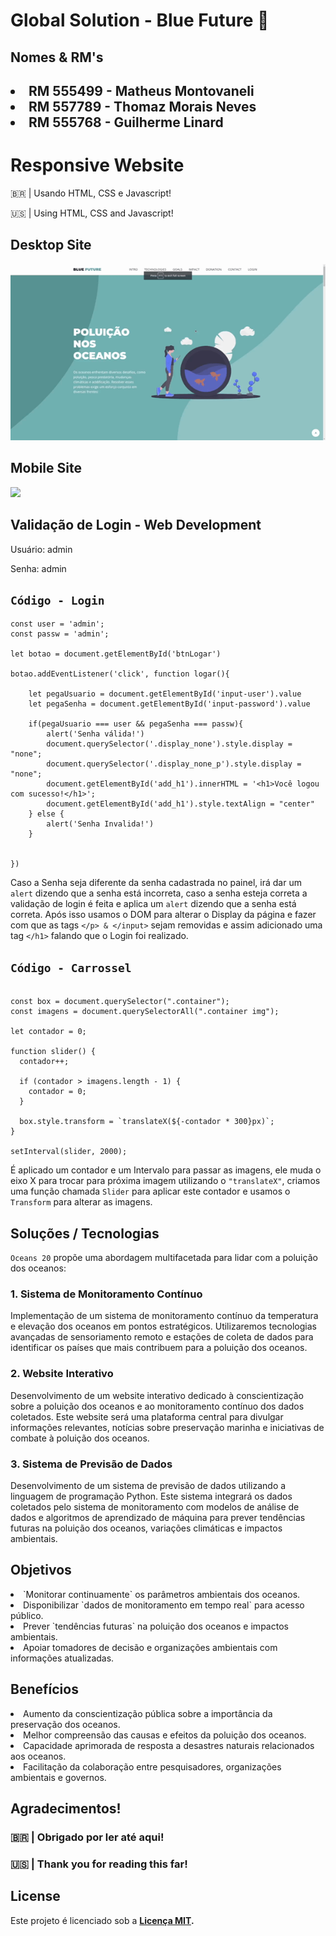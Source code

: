 # Global Solution - Blue Future 🌊

## Nomes & RM's

<h2>

<li>RM 555499 - Matheus Montovaneli</li>
<li>RM 557789 - Thomaz Morais Neves </li>
<li>RM 555768 - Guilherme Linard </li>


# Responsive Website

<p>🇧🇷 | Usando HTML, CSS e Javascript!</p>
<p>🇺🇸 | Using HTML, CSS and Javascript!</p>


## Desktop Site

<img src="/assets/img/GIFMaker_me.gif">

## Mobile Site

<img src="/assets/img/GIF_CELL.gif">


## Validação de Login - Web Development

<p>Usuário: admin</p>
<p>Senha: admin</p>

## `Código - Login`

```JS
const user = 'admin';
const passw = 'admin';

let botao = document.getElementById('btnLogar')

botao.addEventListener('click', function logar(){

    let pegaUsuario = document.getElementById('input-user').value
    let pegaSenha = document.getElementById('input-password').value

    if(pegaUsuario === user && pegaSenha === passw){
        alert('Senha válida!')
        document.querySelector('.display_none').style.display = "none";
        document.querySelector('.display_none_p').style.display = "none";
        document.getElementById('add_h1').innerHTML = '<h1>Você logou com sucesso!</h1>';
        document.getElementById('add_h1').style.textAlign = "center"
    } else {
        alert('Senha Invalida!')
    }


})
```

Caso a Senha seja diferente da senha cadastrada no painel, irá dar um `alert` dizendo que a senha está incorreta, caso a senha esteja correta a validação de login é feita e aplica um `alert` dizendo que a senha está correta. Após isso usamos o DOM para alterar o Display da página e fazer com que as tags `</p> & </input>` sejam removidas e assim adicionado uma tag `</h1>` falando que o Login foi realizado.

## `Código - Carrossel`

```JS

const box = document.querySelector(".container");
const imagens = document.querySelectorAll(".container img");

let contador = 0;

function slider() {
  contador++;

  if (contador > imagens.length - 1) {
    contador = 0;
  }

  box.style.transform = `translateX(${-contador * 300}px)`;
}

setInterval(slider, 2000);
```

É aplicado um contador e um Intervalo para passar as imagens, ele muda o eixo X para trocar para próxima imagem utilizando o `"translateX"`, criamos uma função chamada `Slider` para aplicar este contador e usamos o `Transform` para alterar as imagens.

## Soluções / Tecnologias

`Oceans 20` propõe uma abordagem multifacetada para lidar com a poluição dos oceanos:

### 1. Sistema de Monitoramento Contínuo

Implementação de um sistema de monitoramento contínuo da temperatura e elevação dos oceanos em pontos estratégicos. Utilizaremos tecnologias avançadas de sensoriamento remoto e estações de coleta de dados para identificar os países que mais contribuem para a poluição dos oceanos.

### 2. Website Interativo

Desenvolvimento de um website interativo dedicado à conscientização sobre a poluição dos oceanos e ao monitoramento contínuo dos dados coletados. Este website será uma plataforma central para divulgar informações relevantes, notícias sobre preservação marinha e iniciativas de combate à poluição dos oceanos.

### 3. Sistema de Previsão de Dados

Desenvolvimento de um sistema de previsão de dados utilizando a linguagem de programação Python. Este sistema integrará os dados coletados pelo sistema de monitoramento com modelos de análise de dados e algoritmos de aprendizado de máquina para prever tendências futuras na poluição dos oceanos, variações climáticas e impactos ambientais.



## Objetivos

<li>`Monitorar continuamente` os parâmetros ambientais dos oceanos.</li>
<li>Disponibilizar `dados de monitoramento em tempo real` para acesso público.</li>
<li>Prever `tendências futuras` na poluição dos oceanos e impactos ambientais.</li>
<li>Apoiar tomadores de decisão e organizações ambientais com informações atualizadas.</li>

## Benefícios

<li>Aumento da conscientização pública sobre a importância da preservação dos oceanos.</li>
<li>Melhor compreensão das causas e efeitos da poluição dos oceanos.</li>
<li>Capacidade aprimorada de resposta a desastres naturais relacionados aos oceanos.</li>
<li>Facilitação da colaboração entre pesquisadores, organizações ambientais e governos.</li>

## Agradecimentos!

### 🇧🇷 | Obrigado por ler até aqui!

### 🇺🇸 | Thank you for reading this far!

## License

Este projeto é licenciado sob a <strong>[Licença MIT](LICENSE).</strong>